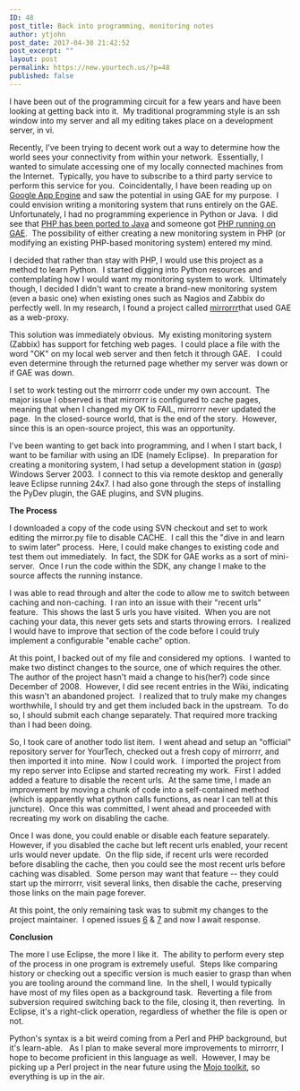 ```yaml
---
ID: 48
post_title: Back into programming, monitoring notes
author: ytjohn
post_date: 2017-04-30 21:42:52
post_excerpt: ""
layout: post
permalink: https://new.yourtech.us/?p=48
published: false
---
```

I have been out of the programming circuit for a few years and have been
looking at getting back into it.  My traditional programming style is an
ssh window into my server and all my editing takes place on a
development server, in vi.  
  
Recently, I've been trying to decent work out a way to determine how the
world sees your connectivity from within your network.  Essentially, I
wanted to simulate accessing one of my locally connected machines from
the Internet.  Typically, you have to subscribe to a third party service
to perform this service for you.  Coincidentally, I have been reading up
on [Google App Engine][] and saw the potential in using GAE for my
purpose.  I could envision writing a monitoring system that runs
entirely on the GAE.  Unfortunately, I had no programming experience in
Python or Java.  I did see that [PHP has been ported to Java][] and
someone got [PHP running on GAE][].  The possibility of either creating
a new monitoring system in PHP (or modifying an existing PHP-based
monitoring system) entered my mind.  
  
I decided that rather than stay with PHP, I would use this project as a
method to learn Python.  I started digging into Python resources and
contemplating how I would want my monitoring system to work.  Ultimately
though, I decided I didn't want to create a brand-new monitoring system
(even a basic one) when existing ones such as Nagios and Zabbix do
perfectly well. In my research, I found a project called
[mirrorrr][]that used GAE as a web-proxy.    
  
This solution was immediately obvious.  My existing monitoring system
(Zabbix) has support for fetching web pages.  I could place a file with
the word "OK" on my local web server and then fetch it through GAE.   I
could even determine through the returned page whether my server was
down or if GAE was down.  
  
I set to work testing out the mirrorrr code under my own account.  The
major issue I observed is that mirrorrr is configured to cache pages,
meaning that when I changed my OK to FAIL, mirrorrr never updated the
page.  In the closed-source world, that is the end of the story. 
However, since this is an open-source project, this was an opportunity.  
  
I've been wanting to get back into programming, and I when I start back,
I want to be familiar with using an IDE (namely Eclipse).  In
preparation for creating a monitoring system, I had setup a development
station in (*gasp*) Windows Server 2003.  I connect to this via remote
desktop and generally leave Eclipse running 24x7. I had also gone
through the steps of installing the PyDev plugin, the GAE plugins, and
SVN plugins.  
  
**The Process**  
  
I downloaded a copy of the code using SVN checkout and set to work
editing the mirror.py file to disable CACHE.  I call this the "dive in
and learn to swim later" process.  Here, I could make changes to
existing code and test them out immediately.  In fact, the SDK for GAE
works as a sort of mini-server.  Once I run the code within the SDK, any
change I make to the source affects the running instance.    
  
I was able to read through and alter the code to allow me to switch
between caching and non-caching.  I ran into an issue with their "recent
urls" feature.  This shows the last 5 urls you have visited.  When you
are not caching your data, this never gets sets and starts throwing
errors.  I realized I would have to improve that section of the code
before I could truly implement a configurable "enable cache" option.  
  
At this point, I backed out of my file and considered my options.  I
wanted to make two distinct changes to the source, one of which requires
the other.  The author of the project hasn't maid a change to his(her?)
code since December of 2008.  However, I did see recent entries in the
Wiki, indicating this wasn't an abandoned project.  I realized that to
truly make my changes worthwhile, I should try and get them included
back in the upstream.  To do so, I should submit each change separately.
That required more tracking than I had been doing.  
  
So, I took care of another todo list item.  I went ahead and setup an
"official" repository server for YourTech, checked out a fresh copy of
mirrorrr, and then imported it into mine.  Now I could work.  I imported
the project from my repo server into Eclipse and started recreating my
work.  First I added added a feature to disable the recent urls.  At the
same time, I made an improvement by moving a chunk of code into a
self-contained method (which is apparently what python calls functions,
as near I can tell at this juncture).  Once this was committed, I went
ahead and proceeded with recreating my work on disabling the cache.   
  
Once I was done, you could enable or disable each feature separately. 
However, if you disabled the cache but left recent urls enabled, your
recent urls would never update.  On the flip side, if recent urls were
recorded before disabling the cache, then you could see the most recent
urls before caching was disabled.  Some person may want that feature --
they could start up the mirrorrr, visit several links, then disable the
cache, preserving those links on the main page forever.  
  
At this point, the only remaining task was to submit my changes to the
project maintainer.  I opened issues [6][] & [7][] and now I await
response.  
  
**Conclusion**  
  
The more I use Eclipse, the more I like it.  The ability to perform
every step of the process in one program is extremely useful.  Steps
like comparing history or checking out a specific version is much easier
to grasp than when you are tooling around the command line.  In the
shell, I would typically have most of my files open as a background
task.  Reverting a file from subversion required switching back to the
file, closing it, then reverting.  In Eclipse, it's a right-click
operation, regardless of whether the file is open or not.  
  
Python's syntax is a bit weird coming from a Perl and PHP background,
but it's learn-able.   As I plan to make several more improvements to
mirrorrr, I hope to become proficient in this language as well. 
However, I may be picking up a Perl project in the near future using the
[Mojo toolkit][], so everything is up in the air.

  [Google App Engine]: https://appengine.google.com/
  [PHP has been ported to Java]: http://www.caucho.com/resin-3.0/quercus/
  [PHP running on GAE]: http://www.webdigi.co.uk/blog/2009/run-php-on-the-google-app-engine/
  [mirrorrr]: http://code.google.com/p/mirrorrr/
  [6]: http://code.google.com/p/mirrorrr/issues/detail?id=6
  [7]: http://code.google.com/p/mirrorrr/issues/detail?id=7
  [Mojo toolkit]: http://mojolicious.org/